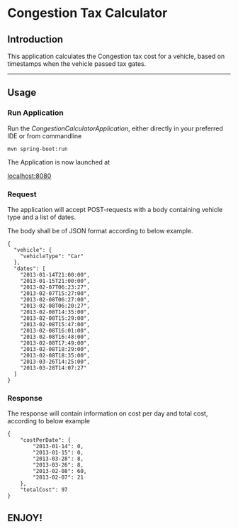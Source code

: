 # Congestion Tax Calculator

## Introduction

This application calculates the Congestion tax cost for a vehicle, based on timestamps when the vehicle passed tax
gates.
___

## Usage

### Run Application

Run the _CongestionCalculatorApplication_, either directly in your preferred IDE or from commandline

```
mvn spring-boot:run
```

The Application is now launched at

[localhost:8080](http://localhost:8080)

### Request

The application will accept POST-requests with a body containing vehicle type and a list of dates.

The body shall be of JSON format according to below example.

```
{
  "vehicle": {
    "vehicleType": "Car"
  },
  "dates": [
    "2013-01-14T21:00:00",
    "2013-01-15T21:00:00",
    "2013-02-07T06:23:27",
    "2013-02-07T15:27:00",
    "2013-02-08T06:27:00",
    "2013-02-08T06:20:27",
    "2013-02-08T14:35:00",
    "2013-02-08T15:29:00",
    "2013-02-08T15:47:00",
    "2013-02-08T16:01:00",
    "2013-02-08T16:48:00",
    "2013-02-08T17:49:00",
    "2013-02-08T18:29:00",
    "2013-02-08T18:35:00",
    "2013-03-26T14:25:00",
    "2013-03-28T14:07:27"
  ]
}
```

### Response

The response will contain information on cost per day and total cost, according to below example

```
{
    "costPerDate": {
        "2013-01-14": 0,
        "2013-01-15": 0,
        "2013-03-28": 8,
        "2013-03-26": 8,
        "2013-02-08": 60,
        "2013-02-07": 21
    },
    "totalCost": 97
}
```

## ENJOY!

